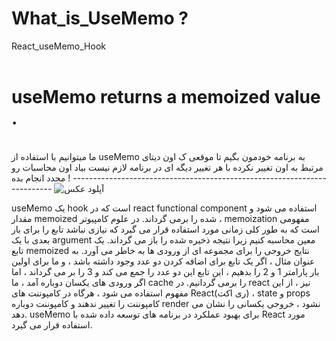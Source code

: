 # What_is_UseMemo ?

React_useMemo_Hook
<br><br>

<h1>useMemo returns a memoized value . </h1>
<br>
ما میتوانیم با استفاده از useMemo به برنامه خودمون بگیم تا موقعی ک اون دیتای مرتبط به اون تغییر نکرده با هر تغییر دیگه ای در برنامه لازم نیست بیاد اون محاسبات رو مجدد انجام بده !
-------------------------------------------------------------------------
<img src="https://s6.uupload.ir/files/screenshot_(121)_1ibs.png" border="0" alt="آپلود عکس" />

useMemo یک hook است که در react functional component استفاده می شود و مقدار memoized شده را برمی گرداند. در علوم کامپیوتر ، memoization مفهومی است که به طور کلی زمانی مورد استفاده قرار می گیرد که نیازی نباشد تابع را برای بار بعدی با یک argument معین محاسبه کنیم زیرا نتیجه ذخیره شده را باز می گرداند. یک تابع memoized نتایج خروجی را برای مجموعه ای از ورودی ها به خاطر می آورد. به عنوان مثال ، اگر یک تابع برای اضافه کردن دو عدد وجود داشته باشد ، و ما برای اولین بار پارامتر 1 و 2 را بدهیم ، این تابع این دو عدد را جمع می کند و 3 را بر می گرداند ، اما اگر ورودی های یکسان دوباره آمد ، ما cache را برمی گردانیم. در react نیز ، از این مفهوم استفاده می شود ، هرگاه در کامپوننت های React(ری اکت) ، state و props کامپوننت را تغییر ندهند و کامپوننت دوباره render نشود ، خروجی یکسانی را نشان می دهد. useMemo برای بهبود عملکرد در برنامه های توسعه داده شده با React مورد استفاده قرار می گیرد.
